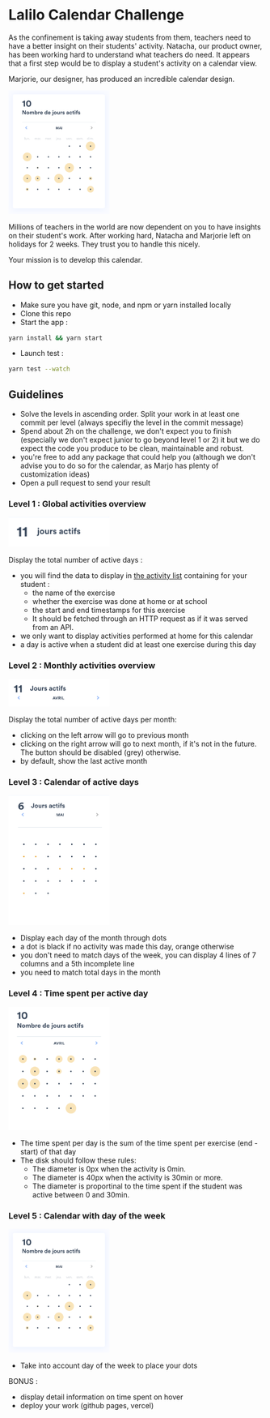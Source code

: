 # Lalilo Calendar Challenge

As the confinement is taking away students from them, teachers need to have a better insight on their students' activity. Natacha, our product owner, has been working hard to understand what teachers do need. It appears that a first step would be to display a student's activity on a calendar view.

Marjorie, our designer, has produced an incredible calendar design.

<img src="./assets/calendar.png" width="200" />

Millions of teachers in the world are now dependent on you to have insights on their student's work. After working hard, Natacha and Marjorie left on holidays for 2 weeks. They trust you to handle this nicely.

Your mission is to develop this calendar. 

## How to get started

- Make sure you have git, node, and npm or yarn installed locally
- Clone this repo
- Start the app : 
```bash
yarn install && yarn start
```
- Launch test : 

```bash
yarn test --watch
```

## Guidelines

- Solve the levels in ascending order. Split your work in at least one commit per level (always specifiy the level in the commit message)
- Spend about 2h on the challenge, we don't expect you to finish (especially we don't expect junior to go beyond level 1 or 2) it but we do expect the code you produce to be clean, maintainable and robust.
- you're free to add any package that could help you (although we don't advise you to do so for the calendar, as Marjo has plenty of customization ideas)
- Open a pull request to send your result

### Level 1 :  Global activities overview

<img src="./assets/level1.png" width="200" />

Display the total number of active days :
- you will find the data to display in <a href="./public/student-activity.json">the activity list</a> containing for your student : 
  - the name of the exercise
  - whether the exercise was done at home or at school
  - the start and end timestamps for this exercise
  - It should be fetched through an HTTP request as if it was served from an API.
- we only want to display activities performed at home for this calendar
- a day is active when a student did at least one exercise during this day

### Level 2 : Monthly activities overview

<img src="./assets/level2.png" width="200" />

Display the total number of active days per month:
- clicking on the left arrow will go to previous month
- clicking on the right arrow will go to next month, if it's not in the future. The button should be disabled (grey) otherwise.
- by default, show the last active month

### Level 3 : Calendar of active days

<img src="./assets/level3.png" width="200" />

- Display each day of the month through dots
- a dot is black if no activity was made this day, orange otherwise
- you don't need to match days of the week, you can display 4 lines of 7 columns and a 5th incomplete line
- you need to match total days in the month


### Level 4 : Time spent per active day

<img src="./assets/level4.png" width="200" />

- The time spent per day is the sum of the time spent per exercise (end - start) of that day
- The disk should follow these rules:
  - The diameter is 0px when the activity is 0min.
  - The diameter is 40px when the activity is 30min or more.
  - The diameter is proportinal to the time spent if the student was active between 0 and 30min.

### Level 5 : Calendar with day of the week

<img src="./assets/calendar.png" width="200" />

- Take into account day of the week to place your dots

BONUS : 
- display detail information on time spent on hover
- deploy your work (github pages, vercel)
